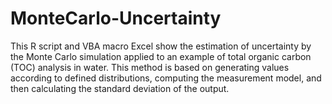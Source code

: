 # MonteCarlo-Uncertainty
This R script and VBA macro Excel show the estimation of uncertainty by the Monte Carlo simulation applied to an example of total organic carbon (TOC) analysis in water. This method is based on generating values according to defined distributions, computing the measurement model, and then calculating the standard deviation of the output.
